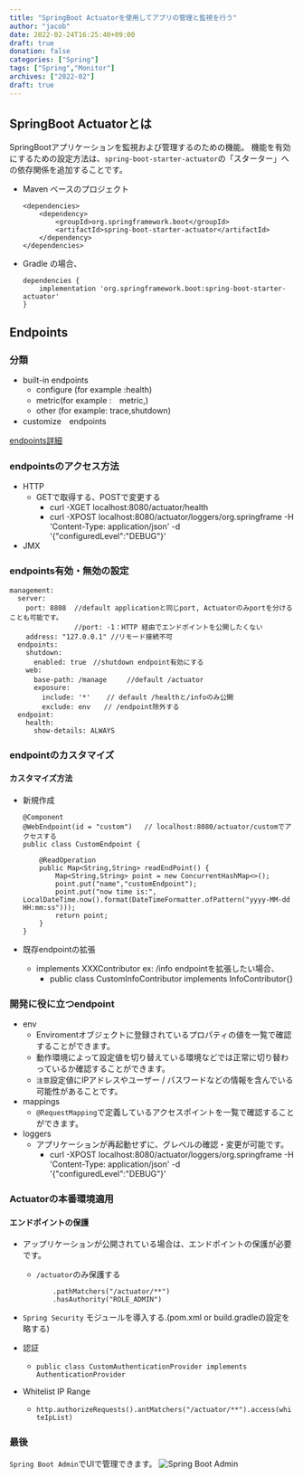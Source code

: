 ```yaml
---
title: "SpringBoot Actuatorを使用してアプリの管理と監視を行う"
author: "jacob"
date: 2022-02-24T16:25:40+09:00
draft: true
donation: false
categories: ["Spring"]
tags: ["Spring","Monitor"]
archives: ["2022-02"]
draft: true
---
```


## SpringBoot Actuatorとは

SpringBootアプリケーションを監視および管理するのための機能。
機能を有効にするための設定方法は、`spring-boot-starter-actuator`の「スターター」への依存関係を追加することです。
<!--more-->

* Maven ベースのプロジェクト

    ```code
    <dependencies>
        <dependency>
            <groupId>org.springframework.boot</groupId>
            <artifactId>spring-boot-starter-actuator</artifactId>
        </dependency>
    </dependencies>
    ```

* Gradle の場合、

    ```code
    dependencies {
        implementation 'org.springframework.boot:spring-boot-starter-actuator'
    }
    ```

## Endpoints

### 分類

* built-in endpoints
  * configure (for example :health)
  * metric(for example :　metric,)
  * other (for example: trace,shutdown)
* customize　endpoints

[endpoints詳細](https://docs.spring.io/spring-boot/docs/current/reference/html/production-ready-features.html)

### endpointsのアクセス方法

* HTTP
  * GETで取得する、POSTで変更する
    * curl -XGET localhost:8080/actuator/health
    * curl -XPOST localhost:8080/actuator/loggers/org.springframe -H 'Content-Type: application/json' -d '{"configuredLevel":"DEBUG"}'
* JMX

### endpoints有効・無効の設定

```code
management:
  server:
    port: 8808  //default applicationと同じport, Actuatorのみportを分けることも可能です。　
                //port: -1：HTTP 経由でエンドポイントを公開したくない
    address: "127.0.0.1" //リモード接続不可
  endpoints:
    shutdown:
      enabled: true　//shutdown endpoint有効にする
    web:
      base-path: /manage　　　//default /actuator
      exposure:
        include: '*'    // default /healthと/infoのみ公開
        exclude: env　　// /endpoint除外する
  endpoint:
    health:
      show-details: ALWAYS
```

### endpointのカスタマイズ

#### カスタマイズ方法

* 新規作成

  ```code
  @Component
  @WebEndpoint(id = "custom")   // localhost:8080/actuator/customでアクセスする
  public class CustomEndpoint {

      @ReadOperation
      public Map<String,String> readEndPoint() {
          Map<String,String> point = new ConcurrentHashMap<>();
          point.put("name","customEndpoint");
          point.put("now time is:", LocalDateTime.now().format(DateTimeFormatter.ofPattern("yyyy-MM-dd HH:mm:ss")));
          return point;
      }
  }
  ```

* 既存endpointの拡張
  * implements XXXContributor ex: /info endpointを拡張したい場合、
    * public class CustomInfoContributor implements InfoContributor{}

### 開発に役に立つendpoint

* env
  * Enviromentオブジェクトに登録されているプロパティの値を一覧で確認することができます。
  * 動作環境によって設定値を切り替えている環境などでは正常に切り替わっているか確認することができます。
  * `注意`設定値にIPアドレスやユーザー / パスワードなどの情報を含んでいる可能性があることです。
* mappings
  * `@RequestMapping`で定義しているアクセスポイントを一覧で確認することができます。
* loggers
  * アプリケーションが再起動せずに、グレベルの確認・変更が可能です。
    * curl -XPOST localhost:8080/actuator/loggers/org.springframe -H 'Content-Type: application/json' -d '{"configuredLevel":"DEBUG"}'

### Actuatorの本番環境適用

#### エンドポイントの保護

* アップリケーションが公開されている場合は、エンドポイントの保護が必要です。
  * `/actuator`のみ保護する

    ```code
        .pathMatchers("/actuator/**")
        .hasAuthority("ROLE_ADMIN")
    ```

* `Spring Security` モジュールを導入する.(pom.xml or build.gradleの設定を略する)
* 認証
  * `public class CustomAuthenticationProvider implements AuthenticationProvider`
* Whitelist IP Range
  * `http.authorizeRequests().antMatchers("/actuator/**").access(whiteIpList)`

### 最後

`Spring Boot Admin`でUIで管理できます。
![Spring Boot Admin](/images/spring-boot-admin.png)
